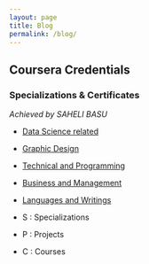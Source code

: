 ```yaml
---
layout: page
title: Blog
permalink: /blog/
---
```


## Coursera Credentials
### Specializations & Certificates


*Achieved by SAHELI BASU*

- [ Data Science related](https://github.com/MehaRima/MehaRima.github.io/blob/master/Accomplishments-markdown/DS.md)
- [ Graphic Design](https://github.com/MehaRima/MehaRima.github.io/blob/master/Accomplishments-markdown/GD.md)
- [ Technical and Programming](https://github.com/MehaRima/MehaRima.github.io/blob/master/Accomplishments-markdown/TP.md)
- [ Business and Management](https://github.com/MehaRima/MehaRima.github.io/blob/master/Accomplishments-markdown/BM.md)
- [ Languages and Writings](https://github.com/MehaRima/MehaRima.github.io/blob/master/Accomplishments-markdown/LW.md)




- S : Specializations
- P : Projects
- C : Courses



